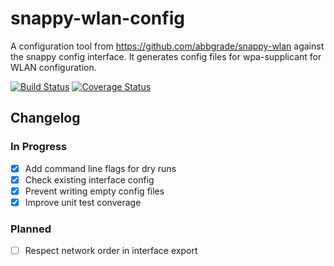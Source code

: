 # snappy-wlan-config

A configuration tool from https://github.com/abbgrade/snappy-wlan against the snappy config interface.
It generates config files for wpa-supplicant for WLAN configuration.

[![Build Status](https://travis-ci.org/abbgrade/snappy-wlan-config.svg?branch=master)](https://travis-ci.org/abbgrade/snappy-wlan-config)
[![Coverage Status](https://coveralls.io/repos/github/abbgrade/snappy-wlan-config/badge.svg?branch=master)](https://coveralls.io/github/abbgrade/snappy-wlan-config?branch=master)

## Changelog

### In Progress

- [x] Add command line flags for dry runs
- [x] Check existing interface config
- [x] Prevent writing empty config files
- [x] Improve unit test converage

### Planned

- [ ] Respect network order in interface export